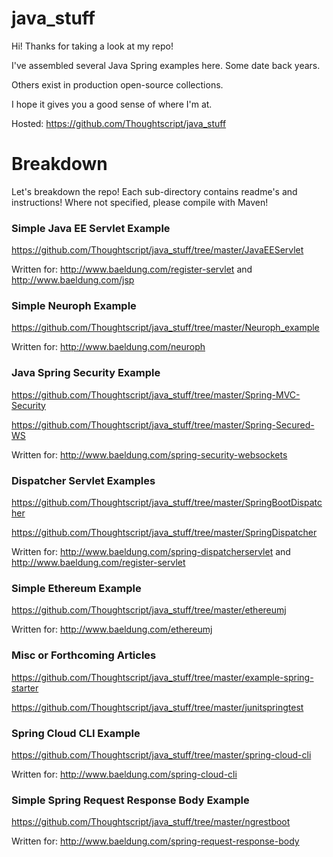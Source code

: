 # java_stuff

Hi! Thanks for taking a look at my repo!

I've assembled several Java Spring examples here. Some date back years. 

Others exist in production open-source collections.

I hope it gives you a good sense of where I'm at.

Hosted: https://github.com/Thoughtscript/java_stuff

# Breakdown

Let's breakdown the repo! Each sub-directory contains readme's and instructions! Where not specified, please compile with Maven!

### Simple Java EE Servlet Example

https://github.com/Thoughtscript/java_stuff/tree/master/JavaEEServlet

Written for: http://www.baeldung.com/register-servlet and http://www.baeldung.com/jsp

### Simple Neuroph Example

https://github.com/Thoughtscript/java_stuff/tree/master/Neuroph_example

Written for:  http://www.baeldung.com/neuroph

### Java Spring Security Example

https://github.com/Thoughtscript/java_stuff/tree/master/Spring-MVC-Security

https://github.com/Thoughtscript/java_stuff/tree/master/Spring-Secured-WS

Written for: http://www.baeldung.com/spring-security-websockets

### Dispatcher Servlet Examples

https://github.com/Thoughtscript/java_stuff/tree/master/SpringBootDispatcher

https://github.com/Thoughtscript/java_stuff/tree/master/SpringDispatcher

Written for: http://www.baeldung.com/spring-dispatcherservlet and http://www.baeldung.com/register-servlet

### Simple Ethereum Example

https://github.com/Thoughtscript/java_stuff/tree/master/ethereumj

Written for: http://www.baeldung.com/ethereumj

### Misc or Forthcoming Articles

https://github.com/Thoughtscript/java_stuff/tree/master/example-spring-starter

https://github.com/Thoughtscript/java_stuff/tree/master/junitspringtest

### Spring Cloud CLI Example

https://github.com/Thoughtscript/java_stuff/tree/master/spring-cloud-cli

Written for: http://www.baeldung.com/spring-cloud-cli

### Simple Spring Request Response Body Example 

https://github.com/Thoughtscript/java_stuff/tree/master/ngrestboot

Written for: http://www.baeldung.com/spring-request-response-body